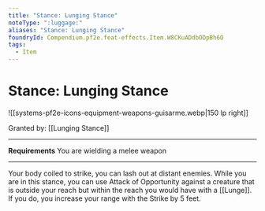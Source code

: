 ```yaml
---
title: "Stance: Lunging Stance"
noteType: ":luggage:"
aliases: "Stance: Lunging Stance"
foundryId: Compendium.pf2e.feat-effects.Item.W8CKuADdbODpBh6O
tags:
  - Item
---
```


# Stance: Lunging Stance
![[systems-pf2e-icons-equipment-weapons-guisarme.webp|150 lp right]]

Granted by: [[Lunging Stance]]

* * *

**Requirements** You are wielding a melee weapon

* * *

Your body coiled to strike, you can lash out at distant enemies. While you are in this stance, you can use Attack of Opportunity against a creature that is outside your reach but within the reach you would have with a [[Lunge]]. If you do, you increase your range with the Strike by 5 feet.
